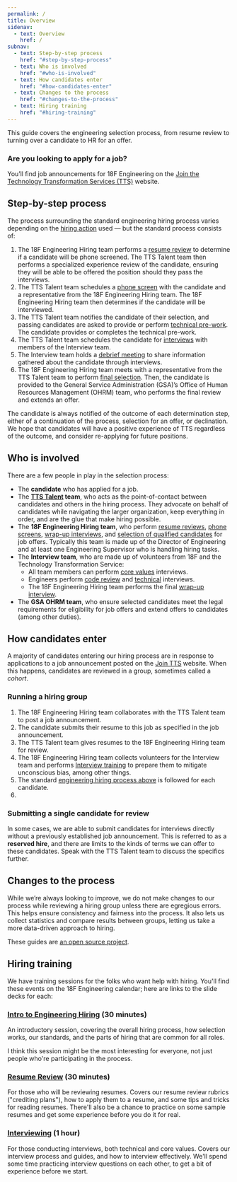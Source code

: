 ```yaml
---
permalink: /
title: Overview
sidenav:
  - text: Overview
    href: /
subnav:
  - text: Step-by-step process
    href: "#step-by-step-process"
  - text: Who is involved
    href: "#who-is-involved"
  - text: How candidates enter
    href: "#how-candidates-enter"
  - text: Changes to the process
    href: "#changes-to-the-process"
  - text: Hiring training
    href: "#hiring-training"
---
```


This guide covers the engineering selection process, from resume review to turning over a candidate to HR for an offer.

<div class="usa-alert usa-alert-info">
  <div class="usa-alert-body">
    <h3 class="usa-alert-heading">Are you looking to apply for a job?</h3>
    <p class="usa-alert-text">
      You’ll find job announcements for 18F Engineering on the <a href="https://join.tts.gsa.gov/">Join the Technology Transformation Services (TTS)</a> website.
    </p>
  </div>
</div>

## Step-by-step process

The process surrounding the standard engineering hiring process varies depending on the [hiring action](https://handbook.tts.gsa.gov/hiring/) used — but the standard process consists of:

1. The 18F Engineering Hiring team performs a [resume review][resume-review-guide] to determine if a candidate will be phone screened. The TTS Talent team then performs a specialized experience review of the candidate, ensuring they will be able to be offered the position should they pass the interviews.
1. The TTS Talent team schedules a [phone screen][phone-screen-guide] with the candidate and a representative from the 18F Engineering Hiring team. The 18F Engineering Hiring team then determines if the candidate will be interviewed.
1. The TTS Talent team notifies the candidate of their selection, and passing candidates are asked to provide or perform [technical pre-work](/pre-work/). The candidate provides or completes the technical pre-work.
1. The TTS Talent team schedules the candidate for [interviews][interview-guide] with members of the Interview team.
1. The Interview team holds a [debrief meeting][debrief-guide] to share information gathered about the candidate through interviews.
1. The 18F Engineering Hiring team meets with a representative from the TTS Talent team to perform [final selection][final-selection-guide]. Then, the candidate is provided to the General Service Administration (GSA)’s Office of Human Resources Management (OHRM) team, who performs the final review and extends an offer.

The candidate is always notified of the outcome of each determination step, either of a continuation of the process, selection for an offer, or declination. We hope that candidates will have a positive experience of TTS regardless of the outcome, and consider re-applying for future positions.

## Who is involved

There are a few people in play in the selection process:

- The **candidate** who has applied for a job.
- The **[TTS Talent](https://handbook.tts.gsa.gov/talent/) team**, who acts as the point-of-contact between candidates and others in the hiring process. They advocate on behalf of candidates while navigating the larger organization, keep everything in order, and are the glue that make hiring possible.
- The **18F Engineering Hiring team**, who perform [resume reviews][resume-review-guide], [phone screens][phone-screen-guide], [wrap-up interviews][wrap-up-interview-guide], and [selection of qualified candidates][final-selection-guide] for job offers. Typically this team is made up of the Director of Engineering and at least one Engineering Supervisor who is handling hiring tasks.
- The **Interview team**, who are made up of volunteers from 18F and the Technology Transformation Service:
    - All team members can perform [core values][core-values-interview-guide] interviews.
    - Engineers perform [code review][code-review-interview-guide] and [technical][technical-interview-guide] interviews.
    - The 18F Engineering Hiring team performs the final [wrap-up interview][wrap-up-interview-guide].
- The **GSA OHRM team**, who ensure selected candidates meet the legal requirements for eligibility for job offers and extend offers to candidates (among other duties).

## How candidates enter

A majority of candidates entering our hiring process are in response to applications to a job announcement posted on the [Join TTS](https://join.tts.gsa.gov/) website. When this happens, candidates are reviewed in a group, sometimes called a *cohort*.

### Running a hiring group

1. The 18F Engineering Hiring team collaborates with the TTS Talent team to post a job announcement.
1. The candidate submits their resume to this job as specified in the job announcement.
1. The TTS Talent team gives resumes to the 18F Engineering Hiring team for review.
1. The 18F Engineering Hiring team collects volunteers for the Interview team and performs [Interview training](/interviews/#training) to prepare them to mitigate unconscious bias, among other things.
1. The standard [engineering hiring process above](#step-by-step-process) is followed for each candidate.
1.

### Submitting a single candidate for review

In some cases, we are able to submit candidates for interviews directly without a previously established job announcement. This is referred to as a **reserved hire**, and there are limits to the kinds of terms we can offer to these candidates. Speak with the TTS Talent team to discuss the specifics further.

## Changes to the process

While we’re always looking to improve, we do not make changes to our process while reviewing a hiring group unless there are egregious errors. This helps ensure consistency and fairness into the process. It also lets us collect statistics and compare results between groups, letting us take a more data-driven approach to hiring.

These guides are [an open source project](https://github.com/18F/eng-hiring).

## Hiring training

We have training sessions for the folks who want help with hiring. You'll find these events on the 18F Engineering calendar; here are links to the slide decks for each:

### [Intro to Engineering Hiring](https://docs.google.com/a/gsa.gov/presentation/d/1HNHU7SNz95byy0c70DP54arFzhuRch5rUeC2tbBljdg/edit?usp=sharing) (30 minutes)

An introductory session, covering the overall hiring process, how selection works, our standards, and the parts of hiring that are common for all roles.

I think this session might be the most interesting for everyone, not just people who're participating in the process.

### [Resume Review](https://docs.google.com/a/gsa.gov/presentation/d/1a7gGq_Ua-lXXzJ5ixmTuRQE6HZGX2WMS9tSgCoPnSOQ/edit?usp=sharing) (30 minutes)

For those who will be reviewing resumes. Covers our resume review rubrics ("crediting plans"), how to apply them to a resume, and some tips and tricks for reading resumes. There'll also be a chance to practice on some sample resumes and get some experience before you do it for real.

### [Interviewing](https://docs.google.com/a/gsa.gov/presentation/d/1_H8em52_fF2Dyf41bE38ZCNhcWS0rCy3tgAGoPntpzQ/edit?usp=sharing) (1 hour)

For those conducting interviews, both technical and core values. Covers our interview process and guides, and how to interview effectively. We'll spend some time practicing interview questions on each other, to get a bit of experience before we start.


[resume-review-guide]: /resume-review/
[phone-screen-guide]: /phone-screens/
[interview-guide]: /interviews/
[core-values-interview-guide]: /interviews/core-values/
[technical-interview-guide]: /interviews/technical/
[code-review-interview-guide]: /interviews/code-review/
[wrap-up-interview-guide]: /interviews/wrap-up/
[debrief-guide]: /debrief/
[final-selection-guide]: /selection/
